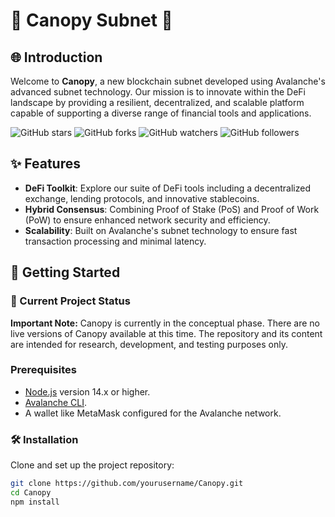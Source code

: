 # 🌿 Canopy Subnet 🌿

## 🌐 Introduction
Welcome to **Canopy**, a new blockchain subnet developed using Avalanche's advanced subnet technology. Our mission is to innovate within the DeFi landscape by providing a resilient, decentralized, and scalable platform capable of supporting a diverse range of financial tools and applications.

![GitHub stars](https://github.com/0x12371C/CanopySN/tree/main)
![GitHub forks](https://github.com/0x12371C/CanopySN/tree/main)
![GitHub watchers](https://github.com/0x12371C/CanopySN/tree/main)
![GitHub followers](https://github.com/0x12371C/CanopySN/tree/main)

## ✨ Features
- **DeFi Toolkit**: Explore our suite of DeFi tools including a decentralized exchange, lending protocols, and innovative stablecoins.
- **Hybrid Consensus**: Combining Proof of Stake (PoS) and Proof of Work (PoW) to ensure enhanced network security and efficiency.
- **Scalability**: Built on Avalanche's subnet technology to ensure fast transaction processing and minimal latency.

## 🚀 Getting Started

### 📢 Current Project Status
**Important Note:** Canopy is currently in the conceptual phase. There are no live versions of Canopy available at this time. The repository and its content are intended for research, development, and testing purposes only.

### Prerequisites
- [Node.js](https://nodejs.org/) version 14.x or higher.
- [Avalanche CLI](https://docs.avax.network/build/tools/avalanche-cli).
- A wallet like MetaMask configured for the Avalanche network.

### 🛠 Installation
Clone and set up the project repository:
```bash
git clone https://github.com/yourusername/Canopy.git
cd Canopy
npm install
